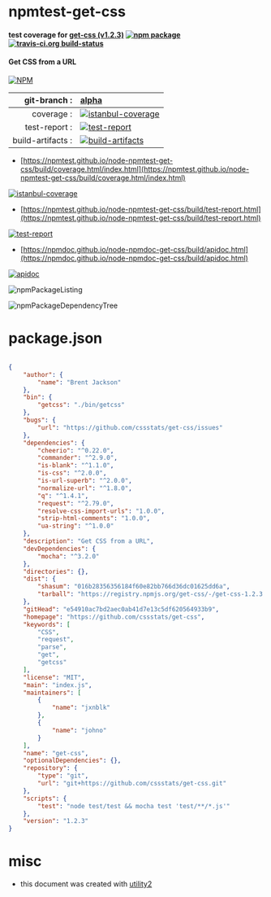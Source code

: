 # npmtest-get-css

#### test coverage for  [get-css (v1.2.3)](https://github.com/cssstats/get-css)  [![npm package](https://img.shields.io/npm/v/npmtest-get-css.svg?style=flat-square)](https://www.npmjs.org/package/npmtest-get-css) [![travis-ci.org build-status](https://api.travis-ci.org/npmtest/node-npmtest-get-css.svg)](https://travis-ci.org/npmtest/node-npmtest-get-css)

#### Get CSS from a URL

[![NPM](https://nodei.co/npm/get-css.png?downloads=true&downloadRank=true&stars=true)](https://www.npmjs.com/package/get-css)

| git-branch : | [alpha](https://github.com/npmtest/node-npmtest-get-css/tree/alpha)|
|--:|:--|
| coverage : | [![istanbul-coverage](https://npmtest.github.io/node-npmtest-get-css/build/coverage.badge.svg)](https://npmtest.github.io/node-npmtest-get-css/build/coverage.html/index.html)|
| test-report : | [![test-report](https://npmtest.github.io/node-npmtest-get-css/build/test-report.badge.svg)](https://npmtest.github.io/node-npmtest-get-css/build/test-report.html)|
| build-artifacts : | [![build-artifacts](https://npmtest.github.io/node-npmtest-get-css/glyphicons_144_folder_open.png)](https://github.com/npmtest/node-npmtest-get-css/tree/gh-pages/build)|

- [https://npmtest.github.io/node-npmtest-get-css/build/coverage.html/index.html](https://npmtest.github.io/node-npmtest-get-css/build/coverage.html/index.html)

[![istanbul-coverage](https://npmtest.github.io/node-npmtest-get-css/build/screenCapture.buildCi.browser.%252Ftmp%252Fbuild%252Fcoverage.lib.html.png)](https://npmtest.github.io/node-npmtest-get-css/build/coverage.html/index.html)

- [https://npmtest.github.io/node-npmtest-get-css/build/test-report.html](https://npmtest.github.io/node-npmtest-get-css/build/test-report.html)

[![test-report](https://npmtest.github.io/node-npmtest-get-css/build/screenCapture.buildCi.browser.%252Ftmp%252Fbuild%252Ftest-report.html.png)](https://npmtest.github.io/node-npmtest-get-css/build/test-report.html)

- [https://npmdoc.github.io/node-npmdoc-get-css/build/apidoc.html](https://npmdoc.github.io/node-npmdoc-get-css/build/apidoc.html)

[![apidoc](https://npmdoc.github.io/node-npmdoc-get-css/build/screenCapture.buildCi.browser.%252Ftmp%252Fbuild%252Fapidoc.html.png)](https://npmdoc.github.io/node-npmdoc-get-css/build/apidoc.html)

![npmPackageListing](https://npmtest.github.io/node-npmtest-get-css/build/screenCapture.npmPackageListing.svg)

![npmPackageDependencyTree](https://npmtest.github.io/node-npmtest-get-css/build/screenCapture.npmPackageDependencyTree.svg)



# package.json

```json

{
    "author": {
        "name": "Brent Jackson"
    },
    "bin": {
        "getcss": "./bin/getcss"
    },
    "bugs": {
        "url": "https://github.com/cssstats/get-css/issues"
    },
    "dependencies": {
        "cheerio": "^0.22.0",
        "commander": "^2.9.0",
        "is-blank": "^1.1.0",
        "is-css": "^2.0.0",
        "is-url-superb": "^2.0.0",
        "normalize-url": "^1.8.0",
        "q": "^1.4.1",
        "request": "^2.79.0",
        "resolve-css-import-urls": "1.0.0",
        "strip-html-comments": "1.0.0",
        "ua-string": "^1.0.0"
    },
    "description": "Get CSS from a URL",
    "devDependencies": {
        "mocha": "^3.2.0"
    },
    "directories": {},
    "dist": {
        "shasum": "016b28356356184f60e82bb766d36dc01625dd6a",
        "tarball": "https://registry.npmjs.org/get-css/-/get-css-1.2.3.tgz"
    },
    "gitHead": "e54910ac7bd2aec0ab41d7e13c5df620564933b9",
    "homepage": "https://github.com/cssstats/get-css",
    "keywords": [
        "CSS",
        "request",
        "parse",
        "get",
        "getcss"
    ],
    "license": "MIT",
    "main": "index.js",
    "maintainers": [
        {
            "name": "jxnblk"
        },
        {
            "name": "johno"
        }
    ],
    "name": "get-css",
    "optionalDependencies": {},
    "repository": {
        "type": "git",
        "url": "git+https://github.com/cssstats/get-css.git"
    },
    "scripts": {
        "test": "node test/test && mocha test 'test/**/*.js'"
    },
    "version": "1.2.3"
}
```



# misc
- this document was created with [utility2](https://github.com/kaizhu256/node-utility2)
